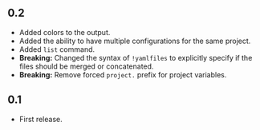 0.2
---
- Added colors to the output.
- Added the ability to have multiple configurations for the same project.
- Added `list` command.
- **Breaking:** Changed the syntax of `!yamlfiles` to explicitly specify if the files should be merged or concatenated.
- **Breaking:** Remove forced `project.` prefix for project variables.

0.1
---
- First release.